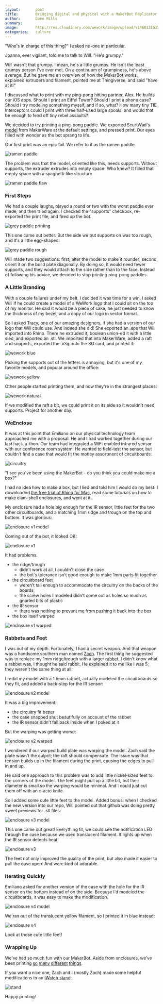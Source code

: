 ```yaml
---
layout:       post
title:        Bridging digital and physical with a MakerBot Replicator 2
author:       Dave Mills
summary:
image:        http://res.cloudinary.com/wework/image/upload/v1460131635/pirate_kitteh.jpg
categories:   culture
---
```


"Who's in charge of this thing?" I asked no-one in particular.

Joanna, ever vigilant, told me to talk to Will. "He's grumpy."

Will wasn't that grumpy. I mean, he's a little grumpy. He isn't the least grumpy person I've ever met. On a continuum of grumpiness, he's above average. But he gave me an overview of how the MakerBot works, explained extruders and filament, pointed me at Thingiverse, and said "have at it!"

I discussed what to print with my ping-pong hitting partner, Alex. He builds our iOS apps. Should I print an Eiffel Tower? Should I print a phone case? Should I try modeling something myself, and if so, what? How many tiny TIE Interceptors could I print with three half-used large spools, and would that be enough to fend off tiny rebel assaults?

We decided to try printing a ping-pong paddle. We exported ScurtWad's [model](http://www.thingiverse.com/thing:175326) from MakerWare at the default settings, and pressed print. Our eyes filled with wonder as the bot sprang to life.

Our first print was an epic fail. We refer to it as the ramen paddle.

![ramen paddle](/images/makerbot/ramen_paddle.jpg)

The problem was that the model, oriented like this, needs supports. Without supports, the extruder extrudes into empty space. Who knew? It filled that empty space with a spaghetti-like structure.

![ramen paddle flaw](/images/makerbot/failed_paddle.png)

### First Steps

We had a couple laughs, played a round or two with the worst paddle ever made, and then tried again. I checked the "supports" checkbox, re-exported the print file, and fired up the bot.

![grey paddle printing](/images/makerbot/grey_paddle_printing.jpg)

This one came out better. But the side we put supports on was too rough, and it's a little egg-shaped:

![grey paddle rough](/images/makerbot/grey_paddle_rough.jpg)

Will made two suggestions: first, alter the model to make it rounder; second, orient it on the build plate diagonally. By doing so, it would need fewer supports, and they would attach to the side rather than to the face. Instead of following his advice, we decided to stop printing ping-pong paddles.

### A Little Branding 

With a couple failures under my belt, I decided it was time for a win. I asked Will if he could create a model of a WeWork logo that I could sit on the top of my monitor. He said it would be a piece of cake, he just needed to know the thickness of my bezel, and a copy of our logo in vector format.

So I asked [Tracy](http://www.tracyloi.com), one of our amazing designers, if she had a version of our logo that Will could use. And indeed she did! She exported an .eps that Will imported into Rhino. There he extruded it, boolean union-ed it with a little sled, and exported an .stl. We imported that into MakerWare, added a raft and supports, exported the .x3g onto the SD card, and printed it:

![wework blue](/images/makerbot/wework_blue.jpg)

Picking the supports out of the letters is annoying, but it's one of my favorite models, and popular around the office:

![wework yellow](/images/makerbot/wework_yellow.jpg)

Other people started printing them, and now they're in the strangest places:

![wework natural](/images/makerbot/wework_natural.jpg)

If we modified the raft a bit, we could print it on its side so it wouldn't need supports. Project for another day.

### WeEnclose 

It was at this point that Emiliano on our physical technology team approached me with a proposal. He and I had worked together during our last hack-a-thon. Our team had integrated a WiFi enabled infrared sensor with our conference room system. He wanted to field-test the sensor, but couldn't find a case that would fit the motley assortment of circuitboards:

![circuitry](/images/makerbot/circuitry.jpg)

"I see you've been using the MakerBot - do you think you could make me a box?"

I had no idea how to make a box, but I lied and told him I would do my best. I downloaded [the free trial of Rhino for Mac](http://www.rhino3d.com/download/rhino-for-mac/5/evaluation), read some tutorials on how to make clam-shell enclosures, and went at it.

My enclosure had a hole big enough for the IR sensor, little feet for the two other circuitboards, and a matching 1mm ridge and trough on the top and bottom. It was glorious:

![enclosure v1 model](/images/makerbot/enclosure_v1_model.png)

Coming out of the bot, it looked OK:

![enclosure v1](/images/makerbot/enclosure_v1.jpg)

It had problems. 

 * the ridge/trough 
     * didn't work at all, I couldn't close the case
     * the bot's tolerance isn't good enough to make 1mm parts fit together 
 * the circuitboard feet
     * weren't tall enough to accommodate the circuitry on the backs of the boards
     * the screw holes I modeled didn't come out as holes so much as gnarled bits of plastic  
 * the IR sensor
     * there was nothing to prevent me from pushing it back into the box
 * the box itself warped

![enclosure v1 warped](/images/makerbot/enclosure_v1_warped.jpg)

### Rabbets and Feet

I was out of my depth. Fortunately, I had a secret weapon. And that weapon was a handsome southern man named [Zach](http://designalyze.com/course/3d-printing-makerbot). The first thing he suggested was to replace my 1mm ridge/trough with a larger [rabbet](https://en.wikipedia.org/wiki/Rabbet). I didn't know what a rabbet was, I thought he said rabbit. He explained it to me like I was 5; they weren't the same thing at all.

I redid my model with a 1.5mm rabbet, actually modeled the circuitboards so they fit, and added a back-stop for the IR sensor:

![enclosure v2 model](/images/makerbot/enclosure_v2_model.png)

It was a big improvement:

 * the circuitry fit better
 * the case snapped shut beautifully on account of the rabbet
 * the IR sensor didn't fall back inside when I poked at it
 
But the warping was getting worse:

![enclosure v2 warped](/images/makerbot/enclosure_v2_warped.jpg)

I wondered if our warped build plate was warping the model. Zach said the plate wasn't the culprit; the raft should compensate. The issue was that tension builds up in the filament during the print, causing the edges to pull in and up.

He said one approach to this problem was to add little nickel-sized feet to the corners of the model. The feet might pull up a little bit, but their diameter is small so the warping would be minimal. And I could just cut them off with an x-acto knife.

So I added some cute little feet to the model. Added bonus: when I checked the new version into our repo, Will pointed out that github was doing pretty sweet previews for .stl files:

![enclosure v3 model](/images/makerbot/enclosure_v3_model.png)

This one came out great! Everything fit, we could see the notification LED through the case because we used translucent filament. It lights up when the IR sensor detects heat!

![enclosure v3](/images/makerbot/enclosure_v3.jpg)

The feet not only improved the quality of the print, but also made it easier to pull the case open. And were kind of adorable.

### Iterating Quickly

Emiliano asked for another version of the case with the hole for the IR sensor on the bottom instead of on the side. Because I'd modeled the circuitboards, it was easy to make the modification.

![enclosure v4 model](/images/makerbot/enclosure_v4_model.png)

We ran out of the translucent yellow filament, so I printed it in blue instead:

![enclosure v4](/images/makerbot/enclosure_v4.jpg)

Look at those cute little feet! 

### Wrapping Up

We've had so much fun with our MakerBot. Aside from enclosures, we've been printing [so](http://www.thingiverse.com/make:168416) [many](http://www.thingiverse.com/make:168410) [different](http://www.thingiverse.com/make:168259) [things](http://www.thingiverse.com/make:167416). 

If you want a nice one, Zach and I (mostly Zach) made some helpful modifications to an [iWatch stand](http://www.thingiverse.com/thing:1108247):

![stand](https://thingiverse-production-new.s3.amazonaws.com/renders/53/8d/04/b3/a6/IMG_20151103_102724_preview_featured.jpg)

Happy printing! 
